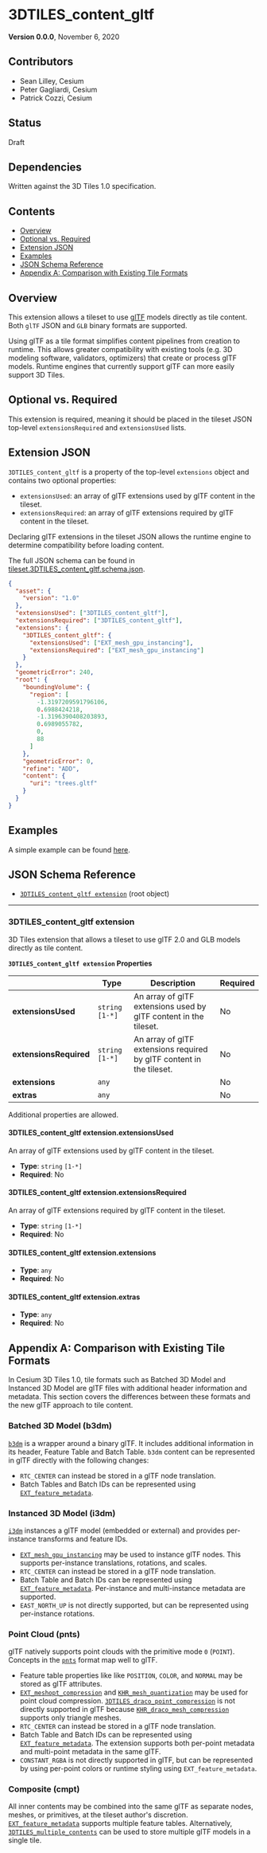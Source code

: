 <!-- omit in toc -->
# 3DTILES_content_gltf

**Version 0.0.0**, November 6, 2020

<!-- omit in toc -->
## Contributors

* Sean Lilley, Cesium
* Peter Gagliardi, Cesium
* Patrick Cozzi, Cesium

<!-- omit in toc -->
## Status

Draft

<!-- omit in toc -->
## Dependencies

Written against the 3D Tiles 1.0 specification.

<!-- omit in toc -->
## Contents

- [Overview](#overview)
- [Optional vs. Required](#optional-vs-required)
- [Extension JSON](#extension-json)
- [Examples](#examples)
- [JSON Schema Reference](#json-schema-reference)
- [Appendix A: Comparison with Existing Tile Formats](#appendix-a-comparison-with-existing-tile-formats)

## Overview

This extension allows a tileset to use [glTF](https://github.com/KhronosGroup/glTF/tree/master/specification/2.0) models directly as tile content. Both `glTF` JSON and `GLB` binary formats are supported.

Using glTF as a tile format simplifies content pipelines from creation to runtime. This allows greater compatibility with existing tools (e.g. 3D modeling software, validators, optimizers) that create or process glTF models. Runtime engines that currently support glTF can more easily support 3D Tiles.

## Optional vs. Required

This extension is required, meaning it should be placed in the tileset JSON top-level `extensionsRequired` and `extensionsUsed` lists.

## Extension JSON

`3DTILES_content_gltf` is a property of the top-level `extensions` object and contains two optional properties:

* `extensionsUsed`: an array of glTF extensions used by glTF content in the tileset.
* `extensionsRequired`: an array of glTF extensions required by glTF content in the tileset.

Declaring glTF extensions in the tileset JSON allows the runtime engine to determine compatibility before loading content.

The full JSON schema can be found in [tileset.3DTILES_content_gltf.schema.json](schema/tileset.3DTILES_content_gltf.schema.json).

```json
{
  "asset": {
    "version": "1.0"
  },
  "extensionsUsed": ["3DTILES_content_gltf"],
  "extensionsRequired": ["3DTILES_content_gltf"],
  "extensions": {
    "3DTILES_content_gltf": {
      "extensionsUsed": ["EXT_mesh_gpu_instancing"],
      "extensionsRequired": ["EXT_mesh_gpu_instancing"]
    }
  },
  "geometricError": 240,
  "root": {
    "boundingVolume": {
      "region": [
        -1.3197209591796106,
        0.6988424218,
        -1.3196390408203893,
        0.6989055782,
        0,
        88
      ]
    },
    "geometricError": 0,
    "refine": "ADD",
    "content": {
      "uri": "trees.gltf"
    }
  }
}
```

## Examples

A simple example can be found [here](examples/tileset).

## JSON Schema Reference

<!-- omit in toc -->
* [`3DTILES_content_gltf extension`](#reference-3dtiles_content_gltf-extension) (root object)


---------------------------------------
<a name="reference-3dtiles_content_gltf-extension"></a>
<!-- omit in toc -->
### 3DTILES_content_gltf extension

3D Tiles extension that allows a tileset to use glTF 2.0 and GLB models directly as tile content.

**`3DTILES_content_gltf extension` Properties**

|   |Type|Description|Required|
|---|---|---|---|
|**extensionsUsed**|`string` `[1-*]`|An array of glTF extensions used by glTF content in the tileset.|No|
|**extensionsRequired**|`string` `[1-*]`|An array of glTF extensions required by glTF content in the tileset.|No|
|**extensions**|`any`||No|
|**extras**|`any`||No|

Additional properties are allowed.

<!-- omit in toc -->
#### 3DTILES_content_gltf extension.extensionsUsed

An array of glTF extensions used by glTF content in the tileset.

* **Type**: `string` `[1-*]`
* **Required**: No

<!-- omit in toc -->
#### 3DTILES_content_gltf extension.extensionsRequired

An array of glTF extensions required by glTF content in the tileset.

* **Type**: `string` `[1-*]`
* **Required**: No

<!-- omit in toc -->
#### 3DTILES_content_gltf extension.extensions

* **Type**: `any`
* **Required**: No

<!-- omit in toc -->
#### 3DTILES_content_gltf extension.extras

* **Type**: `any`
* **Required**: No


## Appendix A: Comparison with Existing Tile Formats

In Cesium 3D Tiles 1.0, tile formats such as Batched 3D Model and Instanced 3D Model are glTF files with additional header information and metadata. This section covers the differences between these formats and the new glTF approach to tile content.

<!-- omit in toc -->
### Batched 3D Model (b3dm)

[`b3dm`](../../../specification/TileFormats/Batched3DModel/README.md) is a wrapper around a binary glTF. It includes additional information in its header, Feature Table and Batch Table. `b3dm` content can be represented in glTF directly with the following changes: 

* `RTC_CENTER` can instead be stored in a glTF node translation.
* Batch Tables and Batch IDs can be represented using [`EXT_feature_metadata`](https://github.com/CesiumGS/glTF/pull/3).

<!-- omit in toc -->
### Instanced 3D Model (i3dm)

[`i3dm`](../../../specification/TileFormats/Instanced3DModel) instances a glTF model (embedded or external) and provides per-instance transforms and feature IDs.

* [`EXT_mesh_gpu_instancing`](https://github.com/KhronosGroup/glTF/tree/master/extensions/2.0/Vendor/EXT_mesh_gpu_instancing) may be used to instance glTF nodes. This supports per-instance translations, rotations, and scales. 
* `RTC_CENTER` can instead be stored in a glTF node translation.
* Batch Table and Batch IDs can be represented using [`EXT_feature_metadata`](https://github.com/CesiumGS/glTF/pull/1). Per-instance and multi-instance metadata are supported.
* `EAST_NORTH_UP` is not directly supported, but can be represented using per-instance rotations.

<!-- omit in toc -->
### Point Cloud (pnts)

glTF natively supports point clouds with the primitive mode `0` (`POINT`). Concepts in the [`pnts`](../../../specification/TileFormats/PointCloud) format map well to glTF.

* Feature table properties like like `POSITION`, `COLOR`, and `NORMAL` may be stored as glTF attributes.
* [`EXT_meshopt_compression`](https://github.com/KhronosGroup/glTF/pull/1830) and [`KHR_mesh_quantization`](https://github.com/KhronosGroup/glTF/tree/master/extensions/2.0/Khronos/KHR_mesh_quantization) may be used for point cloud compression. [`3DTILES_draco_point_compression`](https://github.com/CesiumGS/3d-tiles/tree/master/extensions/3DTILES_draco_point_compression) is not directly supported in glTF because [`KHR_draco_mesh_compression`](https://github.com/KhronosGroup/glTF/tree/master/extensions/2.0/Khronos/KHR_draco_mesh_compression) supports only triangle meshes.
* `RTC_CENTER` can instead be stored in a glTF node translation.
* Batch Table and Batch IDs can be represented using [`EXT_feature_metadata`](https://github.com/CesiumGS/glTF/pull/1). The extension supports both per-point metadata and multi-point metadata in the same glTF.
* `CONSTANT_RGBA` is not directly supported in glTF, but can be represented by using per-point colors or runtime styling using `EXT_feature_metadata`.

<!-- omit in toc -->
### Composite (cmpt)

All inner contents may be combined into the same glTF as separate nodes, meshes, or primitives, at the tileset author's discretion. [`EXT_feature_metadata`](https://github.com/CesiumGS/glTF/pull/3) supports multiple feature tables. Alternatively, [`3DTILES_multiple_contents`](../../3DTILES_multiple_contents/) can be used to store multiple glTF models in a single tile.